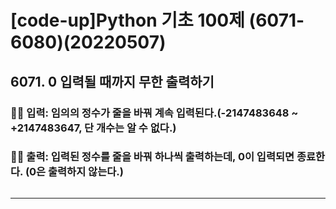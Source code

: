 # [code-up]Python 기초 100제 (6071-6080)(20220507)

## 6071. 0 입력될 때까지 무한 출력하기

### ✍🏻 입력: 임의의 정수가 줄을 바꿔 계속 입력된다.(-2147483648 ~ +2147483647, 단 개수는 알 수 없다.)

### ✍🏻 출력: 입력된 정수를 줄을 바꿔 하나씩 출력하는데, 0이 입력되면 종료한다. (0은 출력하지 않는다.)

```python

```

---

